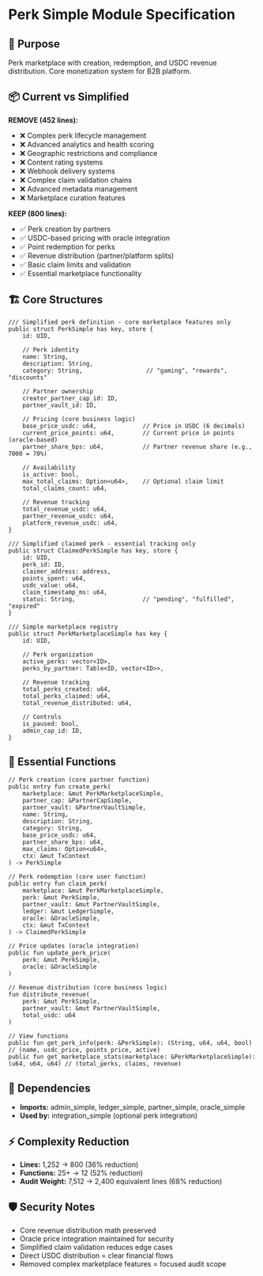 # Perk Simple Module Specification

## 🎯 Purpose
Perk marketplace with creation, redemption, and USDC revenue distribution. Core monetization system for B2B platform.

## 📦 Current vs Simplified

**REMOVE (452 lines):**
- ❌ Complex perk lifecycle management
- ❌ Advanced analytics and health scoring
- ❌ Geographic restrictions and compliance
- ❌ Content rating systems
- ❌ Webhook delivery systems
- ❌ Complex claim validation chains
- ❌ Advanced metadata management
- ❌ Marketplace curation features

**KEEP (800 lines):**
- ✅ Perk creation by partners
- ✅ USDC-based pricing with oracle integration
- ✅ Point redemption for perks
- ✅ Revenue distribution (partner/platform splits)
- ✅ Basic claim limits and validation
- ✅ Essential marketplace functionality

## 🏗️ Core Structures

```move
/// Simplified perk definition - core marketplace features only
public struct PerkSimple has key, store {
    id: UID,
    
    // Perk identity
    name: String,
    description: String,
    category: String,                  // "gaming", "rewards", "discounts"
    
    // Partner ownership
    creator_partner_cap_id: ID,
    partner_vault_id: ID,
    
    // Pricing (core business logic)
    base_price_usdc: u64,             // Price in USDC (6 decimals)
    current_price_points: u64,        // Current price in points (oracle-based)
    partner_share_bps: u64,           // Partner revenue share (e.g., 7000 = 70%)
    
    // Availability
    is_active: bool,
    max_total_claims: Option<u64>,    // Optional claim limit
    total_claims_count: u64,
    
    // Revenue tracking
    total_revenue_usdc: u64,
    partner_revenue_usdc: u64,
    platform_revenue_usdc: u64,
}

/// Simplified claimed perk - essential tracking only
public struct ClaimedPerkSimple has key, store {
    id: UID,
    perk_id: ID,
    claimer_address: address,
    points_spent: u64,
    usdc_value: u64,
    claim_timestamp_ms: u64,
    status: String,                   // "pending", "fulfilled", "expired"
}

/// Simple marketplace registry
public struct PerkMarketplaceSimple has key {
    id: UID,
    
    // Perk organization
    active_perks: vector<ID>,
    perks_by_partner: Table<ID, vector<ID>>,
    
    // Revenue tracking
    total_perks_created: u64,
    total_perks_claimed: u64,
    total_revenue_distributed: u64,
    
    // Controls
    is_paused: bool,
    admin_cap_id: ID,
}
```

## 🔧 Essential Functions

```move
// Perk creation (core partner function)
public entry fun create_perk(
    marketplace: &mut PerkMarketplaceSimple,
    partner_cap: &PartnerCapSimple,
    partner_vault: &PartnerVaultSimple,
    name: String,
    description: String,
    category: String,
    base_price_usdc: u64,
    partner_share_bps: u64,
    max_claims: Option<u64>,
    ctx: &mut TxContext
) -> PerkSimple

// Perk redemption (core user function)  
public entry fun claim_perk(
    marketplace: &mut PerkMarketplaceSimple,
    perk: &mut PerkSimple,
    partner_vault: &mut PartnerVaultSimple,
    ledger: &mut LedgerSimple,
    oracle: &OracleSimple,
    ctx: &mut TxContext
) -> ClaimedPerkSimple

// Price updates (oracle integration)
public fun update_perk_price(
    perk: &mut PerkSimple,
    oracle: &OracleSimple
)

// Revenue distribution (core business logic)
fun distribute_revenue(
    perk: &mut PerkSimple,
    partner_vault: &mut PartnerVaultSimple,
    total_usdc: u64
)

// View functions
public fun get_perk_info(perk: &PerkSimple): (String, u64, u64, bool) // (name, usdc_price, points_price, active)
public fun get_marketplace_stats(marketplace: &PerkMarketplaceSimple): (u64, u64, u64) // (total_perks, claims, revenue)
```

## 🔗 Dependencies
- **Imports:** admin_simple, ledger_simple, partner_simple, oracle_simple
- **Used by:** integration_simple (optional perk integration)

## ⚡ Complexity Reduction
- **Lines:** 1,252 → 800 (36% reduction)
- **Functions:** 25+ → 12 (52% reduction)
- **Audit Weight:** 7,512 → 2,400 equivalent lines (68% reduction)

## 🛡️ Security Notes
- Core revenue distribution math preserved
- Oracle price integration maintained for security
- Simplified claim validation reduces edge cases
- Direct USDC distribution = clear financial flows
- Removed complex marketplace features = focused audit scope
